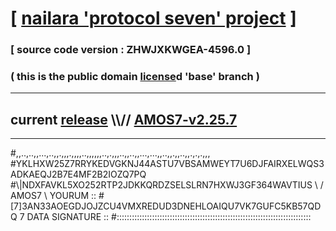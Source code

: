
# [ [nailara 'protocol seven' project](http://nailara.network/) ]

### [ source code version : ZHWJXKWGEA-4596.0 ]

### ( this is the public domain [license](../license)d 'base' branch )
---
## current [release](https://github.com/nailara-technologies/protocol-7/releases) \\\\// [AMOS7-v2.25.7](https://github.com/nailara-technologies/protocol-7/releases/tag/AMOS7-v2.25.7)
---

#,,..,..,,...,..,,.,,,.,,,,..,,,,,,..,.,,,..,,..,,...,...,,..,,.,,..,,.,.,.,,,
#YKLHXW25Z7RRYKEDVGKNJ44ASTU7VBSAMWEYT7U6DJFAIRXELWQS3ADKAEQJ2B7E4MF2B2IOZQ7PQ
#\\\|NDXFAVKL5XO252RTP2JDKKQRDZSELSLRN7HXWJ3GF364WAVTIUS \ / AMOS7 \ YOURUM ::
#\[7]3AN33AOEGDJOJZCU4VMXREDUD3DNEHLOAIQU7VK7GUFC5KB57QDQ 7  DATA SIGNATURE ::
#:::::::::::::::::::::::::::::::::::::::::::::::::::::::::::::::::::::::::::::
